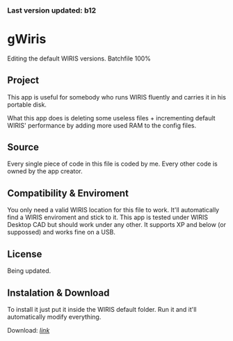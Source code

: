 ### Last version updated: b12



# gWiris
Editing the default WIRIS versions. Batchfile 100%

## Project
This app is useful for somebody who runs WIRIS fluently and carries it in his portable disk.

What this app does is deleting some useless files + incrementing default WIRIS' performance by adding more used RAM to the config files.

## Source
Every single piece of code in this file is coded by me. Every other code is owned by the app creator.

## Compatibility & Enviroment
You only need a valid WIRIS location for this file to work. It'll automatically find a WIRIS enviroment and stick to it. This app is tested under WIRIS Desktop CAD but should work under any other. It supports XP and below (or suppossed) and works fine on a USB.

## License
Being updated. 

## Instalation & Download
To install it just put it inside the WIRIS default folder. Run it and it'll automatically modify everything.

Download: [*link*](https://github.com/GijonDev/gWiris/releases/download/b12/gWiris.cmd)
